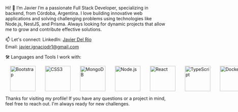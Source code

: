 Hi! 👋 I’m Javier
I’m a passionate Full Stack Developer, specializing in backend, from Córdoba, Argentina. I love building innovative web applications and solving challenging problems using technologies like Node.js, NestJS, and Prisma. Always looking for dynamic projects that allow me to grow and contribute effective solutions.

📫 Let's connect:
LinkedIn: [Javier Del Rio](https://www.linkedin.com/in/javier-del-rio-7a9276306/?trk=opento_sprofile_details)  
Email: javier.ignaciodr1@gmail.com  
 
🛠️ Languages and Tools I work with: 
<div style="display: flex; justify-content: space-around;">  
  <img src="https://upload.wikimedia.org/wikipedia/commons/b/b2/Bootstrap_logo.svg" alt="Bootstrap" width="80" height="80" style="margin: 0 15px;" />  
  <img src="https://upload.wikimedia.org/wikipedia/commons/d/d5/CSS3_logo_and_wordmark.svg" alt="CSS3" width="80" height="80" style="margin: 0 15px;" />  
  <img src="https://www.vectorlogo.zone/logos/mongodb/mongodb-icon.svg" alt="MongoDB" width="80" height="80" style="margin: 0 15px;" />  
  <img src="https://nodejs.org/static/images/logo.svg" alt="Node.js" width="80" height="80" style="margin: 0 15px;" />  
  <img src="https://upload.wikimedia.org/wikipedia/commons/a/a7/React-icon.svg" alt="React" width="80" height="80" style="margin: 0 15px;" />  
  <img src="https://upload.wikimedia.org/wikipedia/commons/4/4c/Typescript_logo_2020.svg" alt="TypeScript" width="80" height="80" style="margin: 0 15px;" />  
  <img src="https://cdn-icons-png.flaticon.com/512/919/919853.png" alt="Docker" width="80" height="80" style="margin: 0 15px;" />  
  <img src="https://upload.wikimedia.org/wikipedia/commons/6/61/HTML5_logo_and_wordmark.svg" alt="HTML5" width="80" height="80" style="margin: 0 15px;" />  
  <img src="https://upload.wikimedia.org/wikipedia/commons/2/29/Postgresql_elephant.svg" alt="PostgreSQL" width="80" height="80" style="margin: 0 15px;" />  
</div>

Thanks for visiting my profile! If you have any questions or a project in mind, feel free to reach out. I'm always ready for new challenges.













